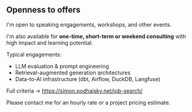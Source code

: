 ## Openness to offers

I'm open to speaking engagements, workshops, and other events.

I'm also available for **one-time, short-term or weekend consulting** with high impact and learning potential.

Typical engagements:

* LLM evaluation & prompt engineering  
* Retrieval-augmented generation architectures  
* Data-to-AI infrastructure (dbt, Airflow, DuckDB, Langfuse)

Full criteria → https://simon.podhajsky.net/job-search/

Please contact me for an hourly rate or a project pricing estimate.